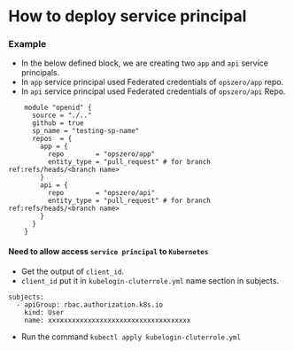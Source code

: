 # How to deploy service principal
### Example
- In the below defined block, we are creating two `app` and `api` service principals.
- In `app` service principal used Federated credentials of `opszero/app` repo.
- In `api` service principal used Federated credentials of `opszero/api` Repo.


```
    module "openid" {
      source = "./.."
      github = true
      sp_name = "testing-sp-name"
      repos  = {
        app = {
          repo        = "opszero/app"
          entity_type = "pull_request" # for branch ref:refs/heads/<branch name>
        }
        api = {
          repo        = "opszero/api"
          entity_type = "pull_request" # for branch ref:refs/heads/<branch name>
        }
      }
    }
```

#### Need to allow access `service principal` to `Kubernetes`

- Get the output of `client_id`.
- `client_id` put it in `kubelogin-cluterrole.yml` name section in subjects.

```
subjects:
  - apiGroup: rbac.authorization.k8s.io
    kind: User
    name: xxxxxxxxxxxxxxxxxxxxxxxxxxxxxxxxxxxx
```
- Run the command `kubectl apply kubelogin-cluterrole.yml`